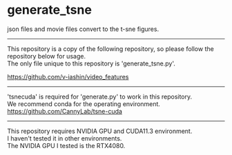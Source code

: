 # generate_tsne
json files and movie files convert to the t-sne figures.  
***
This repository is a copy of the following repository, so please follow the repository below for usage.  
The only file unique to this repository is 'generate_tsne.py'.  

https://github.com/v-iashin/video_features  
***
'tsnecuda' is required for 'generate.py' to work in this repository.  
We recommend conda for the operating environment.  
https://github.com/CannyLab/tsne-cuda  
***
This repository requires NVIDIA GPU and CUDA11.3 environment.   
I haven't tested it in other environments.  
The NVIDIA GPU I tested is the RTX4080.  
